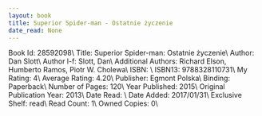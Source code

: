 ```yaml
---
layout: book
title: Superior Spider-man - Ostatnie życzenie
date_read: None
---
```


Book Id: 28592098\ 
Title: Superior Spider-man: Ostatnie życzenie\ 
Author: Dan Slott\ 
Author l-f: Slott, Dan\ 
Additional Authors: Richard Elson, Humberto Ramos, Piotr W. Cholewa\ 
ISBN: \ 
ISBN13: 9788328110731\ 
My Rating: 4\ 
Average Rating: 4.20\ 
Publisher: Egmont Polska\ 
Binding: Paperback\ 
Number of Pages: 120\ 
Year Published: 2015\ 
Original Publication Year: 2013\ 
Date Read: \ 
Date Added: 2017/01/31\ 
Exclusive Shelf: read\ 
Read Count: 1\ 
Owned Copies: 0\ 

